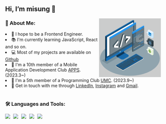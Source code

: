 ## Hi, I’m misung 👋

<img align="right" alt="GIF" src="img/techstack.gif" width="200px"/>

### 🧐 About Me:

<li>🌱 I hope to be a Frontend Engineer.</li>
<li>📚 I'm currently learning JavaScript, React and so on.</li>
<li>💻 Most of my projects are available on <a href="https://github.com/misung-dev">Github</a></li>
<li>💫 I'm a 10th member of a Mobile Application Development Club <a href="https://github.com/APPS-sookmyung">APPS</a>. (2023.3~)</li>
<li>💫 I'm a 5th member of a Programming Club <a href="https://github.com/UMC-SMWU">UMC</a>. (2023.9~)</li>
<li>💬 Get in touch with me through <a href="https://www.linkedin.com/in/misungdev/">LinkedIn</a>, <a href="https://www.instagram.com/ryumnii/">Instagram</a> and <a href="mailto: misung.dev@gmail.com">Gmail</a>.</li>
   
<br/>

### 🛠 Languages and Tools:

<div style="display: flex; gap: 10px;">
    <img src="https://img.shields.io/badge/python-3776AB?style=for-the-badge&logo=python&logoColor=white">
    <img src="https://img.shields.io/badge/html5-E34F26?style=for-the-badge&logo=html5&logoColor=white">
    <img src="https://img.shields.io/badge/css-1572B6?style=for-the-badge&logo=css3&logoColor=white">
    <img src="https://img.shields.io/badge/javascript-F7DF1E?style=for-the-badge&logo=javascript&logoColor=black">
    <img src="https://img.shields.io/badge/react-61DAFB?style=for-the-badge&logo=react&logoColor=black">
</div>

